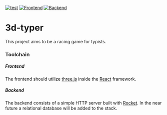 [![test](https://dl.circleci.com/status-badge/img/gh/tomgroenwoldt/3d-typer/tree/main.svg?style=shield)](https://dl.circleci.com/status-badge/redirect/gh/tomgroenwoldt/3d-typer/tree/main)
[![Frontend](https://github.com/tomgroenwoldt/3d-typer/actions/workflows/frontend.yml/badge.svg?branch=main)](https://github.com/tomgroenwoldt/3d-typer/actions/workflows/frontend.yml)
[![Backend](https://github.com/tomgroenwoldt/3d-typer/actions/workflows/backend.yml/badge.svg)](https://github.com/tomgroenwoldt/3d-typer/actions/workflows/backend.yml)

# 3d-typer

This project aims to be a racing game for typists.

### Toolchain

##### Frontend

The frontend should utilize [three.js](https://threejs.org/)
inside the [React](https://reactjs.org/) framework.

##### Backend

The backend consists of a simple HTTP server built with [Rocket](https://rocket.rs/). In the near future a
relational database will be added to the stack.
